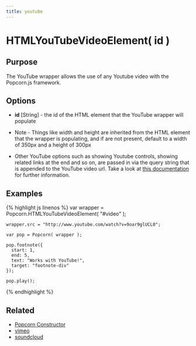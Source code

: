 ```yaml
---
title: youtube
---
```

# HTMLYouTubeVideoElement( id ) #

## Purpose ##

The YouTube wrapper allows the use of any Youtube video with the Popcorn.js framework.

## Options ##

* **id** \[String\] - the id of the HTML element that the YouTube wrapper will populate

* Note - Things like width and height are inherited from the HTML element that the wrapper is populating, and if are not present, default to a width of 350px and a height of 300px
* Other YouTube options such as showing Youtube controls, showing related links at the end and so on, are passed in via the query string that is appended to the YouTube video url. Take a look at [this documentation](http://code.google.com/apis/Youtube/2.0/reference.html#Custom_parameters) for further information.

## Examples ##

{% highlight js linenos %}
    var wrapper = Popcorn.HTMLYouTubeVideoElement( "#video" );

    wrapper.src = "http://www.youtube.com/watch?v=9oar9glUCL0";

    var pop = Popcorn( wrapper );

    pop.footnote({
      start: 1,
      end: 5,
      text: "Works with YouTube!",
      target: "footnote-div"
    });

    pop.play();
{% endhighlight %}

## Related ##

* [Popcorn Constructor](/popcorn-docs/popcorn-constructor/)
* [vimeo](#vimeo)
* [soundcloud](#soundcloud)
